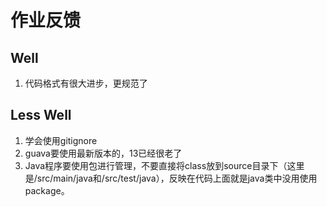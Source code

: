作业反馈
======================

## Well

1. 代码格式有很大进步，更规范了

## Less Well

1. 学会使用gitignore
2. guava要使用最新版本的，13已经很老了
3. Java程序要使用包进行管理，不要直接将class放到source目录下（这里是/src/main/java和/src/test/java），反映在代码上面就是java类中没用使用package。